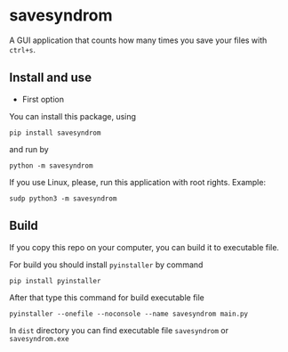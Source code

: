 # savesyndrom

A GUI application that counts how many times you save your files with `ctrl+s`.

## Install and use

* First option

You can install this package, using

```shell
pip install savesyndrom
```

and run by

```shell
python -m savesyndrom
```

If you use Linux, please, run this application with root rights. Example:

```shell
sudp python3 -m savesyndrom
```

## Build

If you copy this repo on your computer, you can build it to executable file.

For build you should install `pyinstaller` by command

```shell
pip install pyinstaller
```

After that type this command for build executable file

```shell
pyinstaller --onefile --noconsole --name savesyndrom main.py
```

In `dist` directory you can find executable file `savesyndrom` or `savesyndrom.exe`
